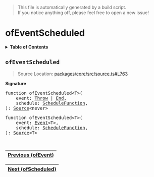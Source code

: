 > This file is automatically generated by a build script.<br>If you notice anything off, please feel free to open a new issue!

# ofEventScheduled

<details><summary><b>Table of Contents</b></summary>

1. [<code>ofEventScheduled</code>](#ofEventScheduled)</details>

## <a name="ofEventScheduled"></a><code>ofEventScheduled</code>

> Source Location: [packages\/core\/src\/source.ts#L763](..\/..\/packages\/core\/src\/source.ts#L763)

<b>Signature</b>

<pre>function ofEventScheduled&lt;T&gt;(<br>    event: <a href="../02-api-event/02-Throw.md#Throw-Interface">Throw</a> | <a href="../02-api-event/03-End.md#End-Interface">End</a>,<br>    schedule: <a href="../06-api-schedule-functions/00-ScheduleFunction.md#ScheduleFunction">ScheduleFunction</a>,<br>): <a href="00-Source.md#Source-Interface">Source</a>&lt;never&gt;</pre>

<pre>function ofEventScheduled&lt;T&gt;(<br>    event: <a href="../02-api-event/00-Event.md#Event">Event</a>&lt;T&gt;,<br>    schedule: <a href="../06-api-schedule-functions/00-ScheduleFunction.md#ScheduleFunction">ScheduleFunction</a>,<br>): <a href="00-Source.md#Source-Interface">Source</a>&lt;T&gt;</pre><br>

| [Previous \(ofEvent\)](29-ofEvent.md#readme) |
| --- |

<div align="right">

| [Next \(ofScheduled\)](31-ofScheduled.md#readme) |
| --- |
</div>
